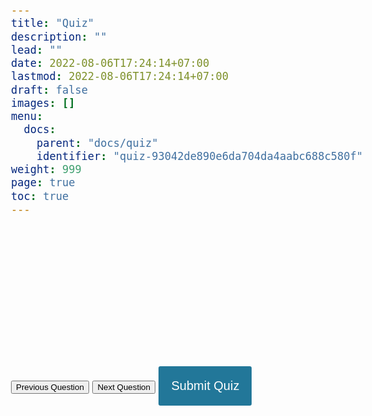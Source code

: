 ```yaml
---
title: "Quiz"
description: ""
lead: ""
date: 2022-08-06T17:24:14+07:00
lastmod: 2022-08-06T17:24:14+07:00
draft: false
images: []
menu:
  docs:
    parent: "docs/quiz"
    identifier: "quiz-93042de890e6da704da4aabc688c580f"
weight: 999
page: true
toc: true
---
```


<div class="quiz-container">
  <div id="quiz"></div>
</div>
<button id="previous">Previous Question</button>
<button id="next">Next Question</button>
<button id="submit">Submit Quiz</button>
<div id="results"></div>

<style>
body{
	font-size: 20px;
	font-family: sans-serif;
	color: #333;
}
.question{
	font-weight: 600;
}
.answers {
  margin-bottom: 20px;
}
.answers label{
  display: block;
}
#submit{
	font-family: sans-serif;
	font-size: 20px;
	background-color: #279;
	color: #fff;
	border: 0px;
	border-radius: 3px;
	padding: 20px;
	cursor: pointer;
	margin-bottom: 20px;
}
#submit:hover{
	background-color: #38a;
}

.slide{
  position: absolute;
  left: 0px;
  top: 0px;
  width: 100%;
  z-index: 1;
  opacity: 0;
  transition: opacity 0.5s;
}
.active-slide{
  opacity: 1;
  z-index: 2;
}
.quiz-container{
  position: relative;
  height: 200px;
  margin-top: 40px;
}

</style>

<script>

  (function(){
  function buildQuiz(){
    // variable to store the HTML output
    const output = [];

    // for each question...
    myQuestions.forEach(
      (currentQuestion, questionNumber) => {

        // variable to store the list of possible answers
        const answers = [];

        // and for each available answer...
        for(letter in currentQuestion.answers){

          // ...add an HTML radio button
          answers.push(
            `<label>
              <input type="radio" name="question${questionNumber}" value="${letter}">
              ${letter} :
              ${currentQuestion.answers[letter]}
            </label>`
          );
        }

        // add this question and its answers to the output
        output.push(
          `<div class="slide">
           <div class="question"> ${currentQuestion.question} </div>
           <div class="answers"> ${answers.join("")} </div>
          </div>`
);
      }
    );

    // finally combine our output list into one string of HTML and put it on the page
    quizContainer.innerHTML = output.join('');
  }

  function showResults(){

    // gather answer containers from our quiz
    const answerContainers = quizContainer.querySelectorAll('.answers');

    // keep track of user's answers
    let numCorrect = 0;

    // for each question...
    myQuestions.forEach( (currentQuestion, questionNumber) => {

      // find selected answer
      const answerContainer = answerContainers[questionNumber];
      const selector = `input[name=question${questionNumber}]:checked`;
      const userAnswer = (answerContainer.querySelector(selector) || {}).value;

      // if answer is correct
      if(userAnswer === currentQuestion.correctAnswer){
        // add to the number of correct answers
        numCorrect++;

        // color the answers green
        answerContainers[questionNumber].style.color = 'lightgreen';
      }
      // if answer is wrong or blank
      else{
        // color the answers red
        answerContainers[questionNumber].style.color = 'red';
      }
    });

    // show number of correct answers out of total
    resultsContainer.innerHTML = `${numCorrect} out of ${myQuestions.length}`;
  }

  const quizContainer = document.getElementById('quiz');
  const resultsContainer = document.getElementById('results');
  const submitButton = document.getElementById('submit');
  const myQuestions = [
    {
      question: "ใครคือคน?",
      answers: {
        a: "หมาแมว ไม่มี",
        b: "ไก่กา หามี",
        c: "กุ้งแก้ว ก้ามใหญ่"
      },
      correctAnswer: "c"
    },
    {
      question: "สมการใดถูกต้อง $ \\frac{1}{3}+x^2 +I_1^2 $",
      answers: {
        a: "$ \\ 9x + 10 x^2 $",
        b: "$ \\ 9x - 10 x_1^2 $",
        c: "$ \\ 9x + 10 i_3^2 $"
      },
      correctAnswer: "c"
    },
    {
      question: "Which tool can you use to ensure code quality?",
      answers: {
        a: "Angular",
        b: "jQuery",
        c: "RequireJS",
        d: "ESLint"
      },
      correctAnswer: "d"
    }
  ];

  // Kick things off
  buildQuiz();

  // Pagination
  const previousButton = document.getElementById("previous");
  const nextButton = document.getElementById("next");
  const slides = document.querySelectorAll(".slide");
  let currentSlide = 0;

function showSlide(n) {
  slides[currentSlide].classList.remove('active-slide');
  slides[n].classList.add('active-slide');
  currentSlide = n;
  if(currentSlide === 0){
    previousButton.style.display = 'none';
  }
  else{
    previousButton.style.display = 'inline-block';
  }
  if(currentSlide === slides.length-1){
    nextButton.style.display = 'none';
    submitButton.style.display = 'inline-block';
  }
  else{
    nextButton.style.display = 'inline-block';
    submitButton.style.display = 'none';
  }
}

function showNextSlide() {
  showSlide(currentSlide + 1);
}

function showPreviousSlide() {
  showSlide(currentSlide - 1);
}


  // Show the first slide
  showSlide(currentSlide);

  // Event listeners
  previousButton.addEventListener("click", showPreviousSlide);
  nextButton.addEventListener("click", showNextSlide);
  submitButton.addEventListener('click', showResults);
})();

</script>